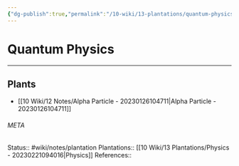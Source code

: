```yaml
---
{"dg-publish":true,"permalink":"/10-wiki/13-plantations/quantum-physics-20230221103844/"}
---
```


# Quantum Physics
---



## Plants
- [[10 Wiki/12 Notes/Alpha Particle - 20230126104711\|Alpha Particle - 20230126104711]]




###### META
Status:: #wiki/notes/plantation
Plantations:: [[10 Wiki/13 Plantations/Physics - 20230221094016\|Physics]]
References:: 
